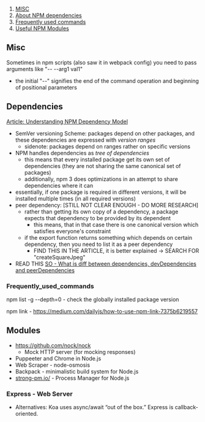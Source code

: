 1. [MISC](#Misc)
1. [About NPM dependencies](#Dependencies)
1. [Frequently used commands](#Frequently_used_commands)
1. [Useful NPM Modules](#Modules)

## Misc ##
Sometimes in npm scripts (also saw it in webpack config) you need to pass arguments like "-- --arg1 val1"
- the initial "--" signifies the end of the command operation and beginning of positional parameters


## Dependencies ##
[Article: Understanding NPM Dependency Model](https://lexi-lambda.github.io/blog/2016/08/24/understanding-the-npm-dependency-model/)
- SemVer versioning Scheme: packages depend on other packages, and these dependencies are expressed with *version ranges*
  - sidenote: packages depend on ranges rather on specific versions
- NPM handles dependencies as *tree of dependencies*
  - this means that every installed package get its own set of dependencies (they are not sharing the same canonical set of packages)
  - additionally, npm 3 does optimizations in an attempt to share dependencies where it can
- essentially, if one package is required in different versions, it will be installed multiple times (in all required versions)
- peer dependency: [STILL NOT CLEAR ENOUGH - DO MORE RESEARCH]
  - rather than getting its own copy of a dependency, a package expects that dependency to be provided by its dependent
    - this means, that in that case there is one canonical version which satisfies everyone's constraint
  - if the export function returns something which depends on certain dependency, then you need to list it as a peer dependency
    - FIND THIS IN THE ARTICLE, it is better explained -> SEARCH FOR "createSquareJpeg"
- READ THIS [SO - What is diff between dependencies, devDependencies and peerDependencies](https://stackoverflow.com/questions/18875674/whats-the-difference-between-dependencies-devdependencies-and-peerdependencies)

### Frequently_used_commands ###
npm list -g --depth=0
	- check the globally installed package version

npm link
	- https://medium.com/dailyjs/how-to-use-npm-link-7375b6219557


## Modules ##
* https://github.com/nock/nock
	- Mock HTTP server (for mocking responses)
* Puppeeter and Chrome in Node.js
* Web Scraper - node-osmosis
* Backpack - minimalistic build system for Node.js
* [strong-pm.io/](http://strong-pm.io/) - Process Manager for Node.js

### Express - Web Server ###
- Alternatives: Koa uses async/await “out of the box.” Express is callback-oriented.
